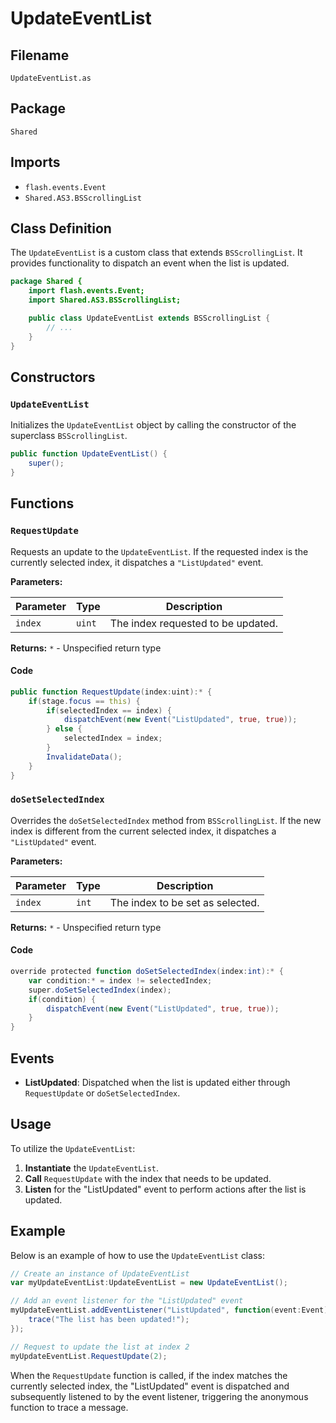 ---
---
# UpdateEventList

## Filename

```plaintext
UpdateEventList.as
```

## Package

```plaintext
Shared
```

## Imports

- `flash.events.Event`
- `Shared.AS3.BSScrollingList`

## Class Definition

The `UpdateEventList` is a custom class that extends `BSScrollingList`.
It provides functionality to dispatch an event when the list is updated.

```actionscript
package Shared {
    import flash.events.Event;
    import Shared.AS3.BSScrollingList;

    public class UpdateEventList extends BSScrollingList {
        // ...
    }
}
```

## Constructors

### `UpdateEventList`

Initializes the `UpdateEventList` object by calling the constructor of the superclass `BSScrollingList`.

```actionscript
public function UpdateEventList() {
    super();
}
```

## Functions

### `RequestUpdate`

Requests an update to the `UpdateEventList`. If the requested index is the currently selected index, it dispatches a `"ListUpdated"` event.

**Parameters:**

| Parameter | Type  | Description                     |
|-----------|-------|---------------------------------|
| `index`   | `uint` | The index requested to be updated. |

**Returns:** `*` - Unspecified return type

#### Code

```actionscript
public function RequestUpdate(index:uint):* {
    if(stage.focus == this) {
        if(selectedIndex == index) {
            dispatchEvent(new Event("ListUpdated", true, true));
        } else {
            selectedIndex = index;
        }
        InvalidateData();
    }
}
```

### `doSetSelectedIndex`

Overrides the `doSetSelectedIndex` method from `BSScrollingList`. If the new index is different from the current selected index, it dispatches a `"ListUpdated"` event.

**Parameters:**

| Parameter | Type  | Description                 |
|-----------|-------|-----------------------------|
| `index`   | `int`  | The index to be set as selected. |

**Returns:** `*` - Unspecified return type

#### Code

```actionscript
override protected function doSetSelectedIndex(index:int):* {
    var condition:* = index != selectedIndex;
    super.doSetSelectedIndex(index);
    if(condition) {
        dispatchEvent(new Event("ListUpdated", true, true));
    }
}
```

## Events

- **ListUpdated**: Dispatched when the list is updated either through `RequestUpdate` or `doSetSelectedIndex`.

## Usage

To utilize the `UpdateEventList`:

1. **Instantiate** the `UpdateEventList`.
2. **Call** `RequestUpdate` with the index that needs to be updated.
3. **Listen** for the "ListUpdated" event to perform actions after the list is updated.

## Example

Below is an example of how to use the `UpdateEventList` class:

```actionscript
// Create an instance of UpdateEventList
var myUpdateEventList:UpdateEventList = new UpdateEventList();

// Add an event listener for the "ListUpdated" event
myUpdateEventList.addEventListener("ListUpdated", function(event:Event):void {
    trace("The list has been updated!");
});

// Request to update the list at index 2
myUpdateEventList.RequestUpdate(2);
```

When the `RequestUpdate` function is called, if the index matches the currently selected index, the "ListUpdated" event is dispatched and subsequently listened to by the event listener, triggering the anonymous function to trace a message.
